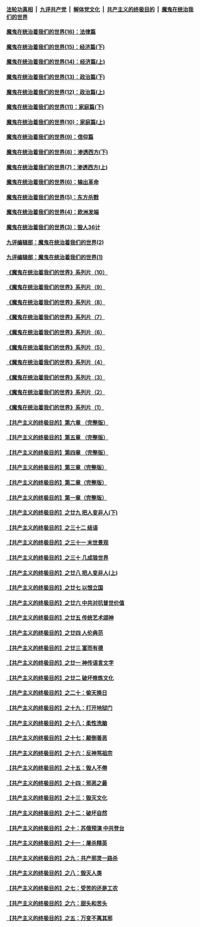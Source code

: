 ####  [法轮功真相](../../../../basic/blob/master/README.md?t=10171602) &nbsp;|&nbsp; [九评共产党](../../../../9ping.md/blob/master/README.md?t=10171602) &nbsp;|&nbsp; [解体党文化](../../../../jtdwh.md/blob/master/README.md?t=10171602)  &nbsp;|&nbsp; [共产主义的终极目的](../../../../gczydzjmd.md/blob/master/README.md?t=10171602) &nbsp;|&nbsp; [魔鬼在统治我们的世界](../../../../mgztzwmdsj.md/blob/master/README.md?t=10171602) 

#### [魔鬼在统治着我们的世界(16)：法律篇](../pages/nsc422/n10485969.md?t=10171602) 

#### [魔鬼在统治着我们的世界(15)：经济篇(下)](../pages/nsc422/n10469975.md?t=10171602) 

#### [魔鬼在统治着我们的世界(14)：经济篇(上)](../pages/nsc422/n10457370.md?t=10171602) 

#### [魔鬼在统治着我们的世界(13)：政治篇(下)](../pages/nsc422/n10448270.md?t=10171602) 

#### [魔鬼在统治着我们的世界(12)：政治篇(上)](../pages/nsc422/n10444576.md?t=10171602) 

#### [魔鬼在统治着我们的世界(11)：家庭篇(下)](../pages/nsc422/n10440961.md?t=10171602) 

#### [魔鬼在统治着我们的世界(10)：家庭篇(上)](../pages/nsc422/n10435448.md?t=10171602) 

#### [魔鬼在统治着我们的世界(9)：信仰篇](../pages/nsc422/n10432159.md?t=10171602) 

#### [魔鬼在统治着我们的世界(8)：渗透西方(下)](../pages/nsc422/n10429603.md?t=10171602) 

#### [魔鬼在统治着我们的世界(7)：渗透西方(上)](../pages/nsc422/n10426013.md?t=10171602) 

#### [魔鬼在统治着我们的世界(6)：输出革命](../pages/nsc422/n10421536.md?t=10171602) 

#### [魔鬼在统治着我们的世界(5)：东方杀戮](../pages/nsc422/n10417707.md?t=10171602) 

#### [魔鬼在统治着我们的世界(4)：欧洲发端](../pages/nsc422/n10414890.md?t=10171602) 

#### [魔鬼在统治着我们的世界(3)：毁人36计](../pages/nsc422/n10411583.md?t=10171602) 

#### [九评编辑部：魔鬼在统治着我们的世界(2)](../pages/nsc422/n10410036.md?t=10171602) 

#### [九评编辑部：魔鬼在统治着我们的世界(1)](../pages/nsc422/n10406825.md?t=10171602) 

#### [《魔鬼在统治着我们的世界》系列片（10）](../pages/nsc422/n12292670.md?t=10171602) 

#### [《魔鬼在统治着我们的世界》系列片（9）](../pages/nsc422/n12290859.md?t=10171602) 

#### [《魔鬼在统治着我们的世界》系列片（8）](../pages/nsc422/n12287445.md?t=10171602) 

#### [《魔鬼在统治着我们的世界》系列片（7）](../pages/nsc422/n12283425.md?t=10171602) 

#### [《魔鬼在统治着我们的世界》系列片（6）](../pages/nsc422/n12282314.md?t=10171602) 

#### [《魔鬼在统治着我们的世界》系列片（5）](../pages/nsc422/n12281419.md?t=10171602) 

#### [《魔鬼在统治着我们的世界》系列片（4）](../pages/nsc422/n12274024.md?t=10171602) 

#### [《魔鬼在统治着我们的世界》系列片（3）](../pages/nsc422/n12271322.md?t=10171602) 

#### [《魔鬼在统治着我们的世界》系列片（2）](../pages/nsc422/n12269049.md?t=10171602) 

#### [《魔鬼在统治着我们的世界》系列片（1）](../pages/nsc422/n12267575.md?t=10171602) 

#### [【共产主义的终极目的】第六章 （完整版）](../pages/nsc422/n11428913.md?t=10171602) 

#### [【共产主义的终极目的】第五章 （完整版）](../pages/nsc422/n11428912.md?t=10171602) 

#### [【共产主义的终极目的】第四章 （完整版）](../pages/nsc422/n11428907.md?t=10171602) 

#### [【共产主义的终极目的】第三章（完整版）](../pages/nsc422/n11428848.md?t=10171602) 

#### [【共产主义的终极目的】第二章（完整版）](../pages/nsc422/n11428831.md?t=10171602) 

#### [【共产主义的终极目的】第一章（完整版）](../pages/nsc422/n11417651.md?t=10171602) 

#### [【共产主义的终极目的】之廿九 把人变非人(下)](../pages/nsc422/n11344140.md?t=10171602) 

#### [【共产主义的终极目的】之三十二 结语](../pages/nsc422/n11360535.md?t=10171602) 

#### [【共产主义的终极目的】之三十一 末世景观](../pages/nsc422/n11351129.md?t=10171602) 

#### [【共产主义的终极目的】之三十 几成狼世界](../pages/nsc422/n11348280.md?t=10171602) 

#### [【共产主义的终极目的】之廿八 把人变非人(上)](../pages/nsc422/n11340492.md?t=10171602) 

#### [【共产主义的终极目的】之廿七 以恨立国](../pages/nsc422/n11336944.md?t=10171602) 

#### [【共产主义的终极目的】之廿六 中共对抗普世价值](../pages/nsc422/n11324785.md?t=10171602) 

#### [【共产主义的终极目的】之廿五 传统艺术颂神](../pages/nsc422/n11296396.md?t=10171602) 

#### [【共产主义的终极目的】之廿四 人伦典范](../pages/nsc422/n11296397.md?t=10171602) 

#### [【共产主义的终极目的】之廿三 富而有德](../pages/nsc422/n11283598.md?t=10171602) 

#### [【共产主义的终极目的】之廿一 神传语言文字](../pages/nsc422/n11263265.md?t=10171602) 

#### [【共产主义的终极目的】之廿二 破坏修炼文化](../pages/nsc422/n11245728.md?t=10171602) 

#### [【共产主义的终极目的】之二十：偷天换日](../pages/nsc422/n11238846.md?t=10171602) 

#### [【共产主义的终极目的】之十九：打开地狱门](../pages/nsc422/n11206376.md?t=10171602) 

#### [【共产主义的终极目的】之十八：柔性洗脑](../pages/nsc422/n11199994.md?t=10171602) 

#### [【共产主义的终极目的】之十七：颠倒善恶](../pages/nsc422/n11179782.md?t=10171602) 

#### [【共产主义的终极目的】之十六：反神骂祖宗](../pages/nsc422/n11166798.md?t=10171602) 

#### [【共产主义的终极目的】之十五：毁人不倦](../pages/nsc422/n11166792.md?t=10171602) 

#### [【共产主义的终极目的】之十四：邪恶之最](../pages/nsc422/n11150249.md?t=10171602) 

#### [【共产主义的终极目的】之十三：毁灭文化](../pages/nsc422/n11135227.md?t=10171602) 

#### [【共产主义的终极目的】之十二：破坏自然](../pages/nsc422/n11135214.md?t=10171602) 

#### [【共产主义的终极目的】之十：苏俄预演 中共登台](../pages/nsc422/n11118424.md?t=10171602) 

#### [【共产主义的终极目的】之十一：屠杀精英](../pages/nsc422/n11118442.md?t=10171602) 

#### [【共产主义的终极目的】之九：共产邪灵一路杀](../pages/nsc422/n11114139.md?t=10171602) 

#### [【共产主义的终极目的】之八：毁灭人类](../pages/nsc422/n11108503.md?t=10171602) 

#### [【共产主义的终极目的】之七：受苦的还是工农](../pages/nsc422/n11101809.md?t=10171602) 

#### [【共产主义的终极目的】之六：甜头和苦头](../pages/nsc422/n11096971.md?t=10171602) 

#### [【共产主义的终极目的】之五：万变不离其邪](../pages/nsc422/n11091285.md?t=10171602) 

